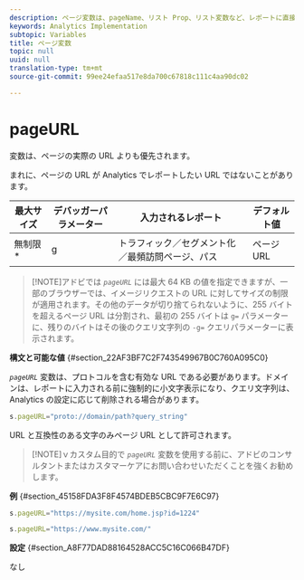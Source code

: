 ```yaml
---
description: ページ変数は、pageName、リスト Prop、リスト変数など、レポートに直接入力されます。
keywords: Analytics Implementation
subtopic: Variables
title: ページ変数
topic: null
uuid: null
translation-type: tm+mt
source-git-commit: 99ee24efaa517e8da700c67818c111c4aa90dc02

---
```



# pageURL

 変数は、ページの実際の URL よりも優先されます。


<!-- 

pageURL.xml

 -->

まれに、ページの URL が Analytics でレポートしたい URL ではないことがあります。

<table id="table_D4DC6B476FFD4BEEB36A5C6B2D026255"> 
 <thead> 
  <tr> 
   <th class="entry"> 最大サイズ </th> 
   <th class="entry"> デバッガーパラメーター </th> 
   <th class="entry"> 入力されるレポート </th> 
   <th class="entry"> デフォルト値 </th> 
  </tr> 
 </thead>
 <tbody> 
  <tr> 
   <td> 無制限* </td> 
   <td> <p>g </p> </td> 
   <td> トラフィック／セグメント化／最頻訪問ページ、パス </td> 
   <td> ページ URL </td> 
  </tr> 
 </tbody> 
</table>

> [!NOTE]アドビでは *`pageURL`* には最大 64 KB の値を指定できますが、一部のブラウザーでは、イメージリクエストの URL に対してサイズの制限が適用されます。その他のデータが切り捨てられないように、255 バイトを超えるページ URL は分割され、最初の 255 バイトは `g=` パラメーターに、残りのバイトはその後のクエリ文字列の `-g=` クエリパラメーターに表示されます。

**構文と可能な値** {#section_22AF3BF7C2F743549967B0C760A095C0}

*`pageURL`* 変数は、プロトコルを含む有効な URL である必要があります。ドメインは、レポートに入力される前に強制的に小文字表示になり、クエリ文字列は、Analytics の設定に応じて削除される場合があります。

```js
s.pageURL="proto://domain/path?query_string"
```

URL と互換性のある文字のみページ URL として許可されます。

> [!NOTE]ｖカスタム目的で *`pageURL`* 変数を使用する前に、アドビのコンサルタントまたはカスタマーケアにお問い合わせいただくことを強くお勧めします。

**例** {#section_45158FDA3F8F4574BDEB5CBC9F7E6C97}

```js
s.pageURL="https://mysite.com/home.jsp?id=1224" 
```

```js
s.pageURL="https://www.mysite.com/"
```

**設定** {#section_A8F77DAD88164528ACC5C16C066B47DF}

なし

